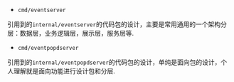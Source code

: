 * `cmd/eventserver`

引用到的`internal/eventserver`的代码包的设计，主要是常用通用的一个架构分层：数据层，业务逻辑层，展示层，服务层等.

* `cmd/eventpopdserver`

引用到的`internal/eventpopdserver`的代码包的设计，单纯是面向包的设计，个人理解就是面向功能进行设计包和分层.
